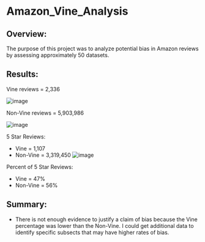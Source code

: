 # Amazon_Vine_Analysis

## Overview:

The purpose of this project was to analyze potential bias in Amazon reviews by assessing approximately 50 datasets.


## Results:
Vine reviews = 2,336

![image](https://user-images.githubusercontent.com/96176817/167312160-ab10d5ea-91b2-4e62-a381-6a00f9747d9a.png)


Non-Vine reviews = 5,903,986

![image](https://user-images.githubusercontent.com/96176817/167312185-e9c73291-fe72-408c-a138-d871087dd61e.png)


5 Star Reviews:
  -	Vine = 1,107
  -	Non-Vine = 3,319,450
![image](https://user-images.githubusercontent.com/96176817/167312226-e5f6601a-08c0-4fce-a576-5b6aba89d249.png)

Percent of 5 Star Reviews:
  -	Vine = 47%
  -	Non-Vine = 56%


## Summary:
-	There is not enough evidence to justify a claim of bias because the Vine percentage was lower than the Non-Vine. I could get additional data to identify specific subsects that may have higher rates of bias.
